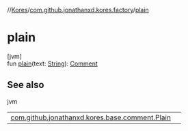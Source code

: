 //[Kores](../../index.md)/[com.github.jonathanxd.kores.factory](index.md)/[plain](plain.md)

# plain

[jvm]\
fun [plain](plain.md)(text: [String](https://kotlinlang.org/api/latest/jvm/stdlib/kotlin/-string/index.html)): [Comment](../com.github.jonathanxd.kores.base.comment/-comment/index.md)

## See also

jvm

| | |
|---|---|
| [com.github.jonathanxd.kores.base.comment.Plain](../com.github.jonathanxd.kores.base.comment/-plain/index.md) |  |
